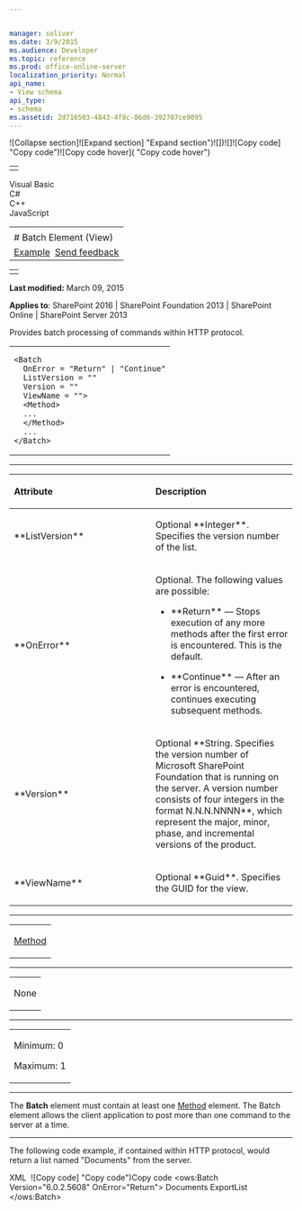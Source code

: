 ```yaml
---


manager: soliver
ms.date: 3/9/2015
ms.audience: Developer
ms.topic: reference
ms.prod: office-online-server
localization_priority: Normal
api_name:
- View schema
api_type:
- schema
ms.assetid: 2d716503-4843-4f8c-86d6-392707ce9095
---
```


![Collapse
section]![Expand
section] "Expand section")![]()![])![]![]()![Copy
code] "Copy code")![Copy code
hover]( "Copy code hover")
<table>
<tbody>
<tr class="odd">
<td align="left"></td>
</tr>
</tbody>
</table>

Visual Basic  
C\#  
C++  
JavaScript  

<table>
<tbody>
<tr class="odd">
<td align="left"><span id="runningHeaderText"></span></td>
</tr>
<tr class="even">
<td align="left"># Batch Element (View)</td>
</tr>
<tr class="odd">
<td align="left"><a href="#exampleToggle">Example</a>  <span id="headfeedbackarea" class="feedbackhead"><a href="javascript:SubmitFeedback(&#39;docthis@Microsoft.com&#39;,&#39;&#39;,&#39;&#39;,&#39;&#39;,&#39;1.0.18082.1225&#39;,&#39;%0\dThank%20you%20for%20your%20feedback.%20The%20developer%20writing%20teams%20use%20your%20feedback%20to%20improve%20documentation.%20While%20we%20are%20reviewing%20your%20feedback,%20we%20may%20send%20you%20e-mail%20to%20ask%20for%20clarification%20or%20feedback%20on%20a%20solution.%20We%20do%20not%20use%20your%20e-mail%20address%20for%20any%20other%20purpose%20and%20we%20delete%20it%20after%20we%20finish%20our%20review.%0\AFor%20further%20information%20about%20the%20privacy%20policies%20of%20Microsoft,%20please%20see%20http://privacy.microsoft.com/en-us/default.aspx.%0\A%0\d&#39;,&#39;Customer%20feedback&#39;);">Send feedback</a></span></td>
</tr>
</tbody>
</table>

<table>
<colgroup>
<col width="100%" />
</colgroup>
<tbody>
<tr class="odd">
<td align="left"></td>
</tr>
</tbody>
</table>

**Last modified:** March 09, 2015

**Applies to**: SharePoint 2016 | SharePoint Foundation 2013 |
SharePoint Online | SharePoint Server 2013

Provides batch processing of commands within HTTP protocol.

<span codelanguage="other"></span>
<table>
<colgroup>
<col width="100%" />
</colgroup>
<tbody>
<tr class="odd">
<td align="left"><pre><code>&lt;Batch
  OnError = &quot;Return&quot; | &quot;Continue&quot;
  ListVersion = &quot;&quot;
  Version = &quot;&quot;
  ViewName = &quot;&quot;&gt;
  &lt;Method&gt;
  ...
  &lt;/Method&gt;
  ...
&lt;/Batch&gt;</code></pre></td>
</tr>
</tbody>
</table>


-----------------------------------------------------------------------------------------------------------------------------------------------------------------------------------------------

<table>
<colgroup>
<col width="50%" />
<col width="50%" />
</colgroup>
<thead>
<tr class="header">
<th align="left"><p>Attribute</p></th>
<th align="left"><p>Description</p></th>
</tr>
</thead>
<tbody>
<tr class="odd">
<td align="left"><p>**ListVersion**</p></td>
<td align="left"><p>Optional **Integer**. Specifies the version number of the list.</p></td>
</tr>
<tr class="even">
<td align="left"><p>**OnError**</p></td>
<td align="left"><p>Optional. The following values are possible:</p>
<ul>
<li><p>**Return** — Stops execution of any more methods after the first error is encountered. This is the default.</p></li>
<li><p>**Continue** — After an error is encountered, continues executing subsequent methods.</p></li>
</ul></td>
</tr>
<tr class="odd">
<td align="left"><p>**Version**</p></td>
<td align="left"><p>Optional **String</span>. Specifies the version number of Microsoft SharePoint Foundation that is running on the server. A version number consists of four integers in the format <span class="placeholder">N.N.N.NNNN**, which represent the major, minor, phase, and incremental versions of the product.</p></td>
</tr>
<tr class="even">
<td align="left"><p>**ViewName**</p></td>
<td align="left"><p>Optional **Guid**. Specifies the GUID for the view.</p></td>
</tr>
</tbody>
</table>


---------------------------------------------------------------------------------------------------------------------------------------------------------------------------------------------------

<table>
<colgroup>
<col width="100%" />
</colgroup>
<tbody>
<tr class="odd">
<td align="left"><p><a href="method-element-view.htm">Method</a></p></td>
</tr>
</tbody>
</table>


----------------------------------------------------------------------------------------------------------------------------------------------------------------------------------------------------

<table>
<colgroup>
<col width="100%" />
</colgroup>
<tbody>
<tr class="odd">
<td align="left"><p>None</p></td>
</tr>
</tbody>
</table>


------------------------------------------------------------------------------------------------------------------------------------------------------------------------------------------------

<table>
<colgroup>
<col width="100%" />
</colgroup>
<tbody>
<tr class="odd">
<td align="left"><p>Minimum: 0</p>
<p>Maximum: 1</p></td>
</tr>
</tbody>
</table>


----------------------------------------------------------------------------------------------------------------------------------------------------------------------------------------------------------------------------

The **Batch** element must contain at least one
[Method](method-element-view.md) element. The <span
class="keyword">Batch</span> element allows the client application to
post more than one command to the server at a time.


------------------------------------------------------------------------------------------------------------------------------------------------------------------------------------------

The following code example, if contained within HTTP protocol, would
return a list named "Documents" from the server.

<span codelanguage="xmlLang"></span>
XML 
<span class="copyCode" onclick="CopyCode(this)"
onkeypress="CopyCode_CheckKey(this, event)"
onmouseover="ChangeCopyCodeIcon(this)"
onmouseout="ChangeCopyCodeIcon(this)" tabindex="0">![Copy
code] "Copy code")Copy code</span>
    <?xml version="1.0" encoding="UTF-8"?>
    <ows:Batch Version="6.0.2.5608" OnError="Return">
      <Method ID="0,ExportList">
        <SetList Scope="Request">Documents</SetList>
        <SetVar Name="Cmd">ExportList</SetVar>
      </Method> 
    </ows:Batch>








